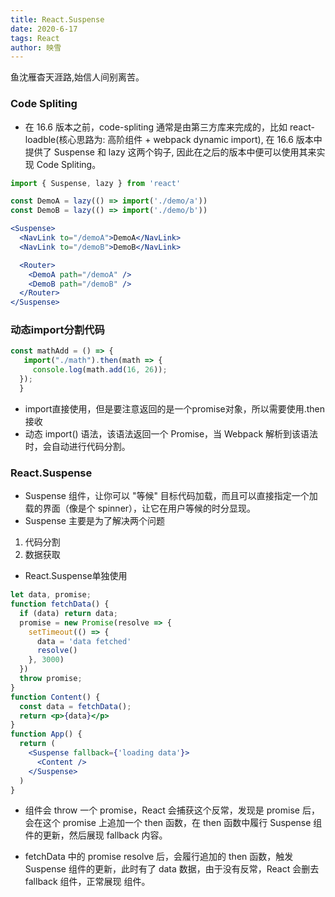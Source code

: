 ```yaml
---
title: React.Suspense
date: 2020-6-17
tags: React
author: 映雪
---
```


鱼沈雁杳天涯路,始信人间别离苦。

<!--more-->

### Code Spliting 

- 在 16.6 版本之前，code-spliting 通常是由第三方库来完成的，比如 react-loadble(核心思路为: 高阶组件 + webpack dynamic import), 在 16.6 版本中提供了 Suspense 和 lazy 这两个钩子, 因此在之后的版本中便可以使用其来实现 Code Spliting。 

```jsx
import { Suspense, lazy } from 'react'

const DemoA = lazy(() => import('./demo/a'))
const DemoB = lazy(() => import('./demo/b'))

<Suspense>
  <NavLink to="/demoA">DemoA</NavLink>
  <NavLink to="/demoB">DemoB</NavLink>

  <Router>
    <DemoA path="/demoA" />
    <DemoB path="/demoB" />
  </Router>
</Suspense>
```

### 动态import分割代码

```jsx
const mathAdd = () => {
   import("./math").then(math => {
     console.log(math.add(16, 26));
  });
  }
```

- import直接使用，但是要注意返回的是一个promise对象，所以需要使用.then接收
- 动态 import() 语法，该语法返回一个 Promise，当 Webpack 解析到该语法时，会自动进行代码分割。


### React.Suspense

- Suspense 组件，让你可以 "等候" 目标代码加载，而且可以直接指定一个加载的界面（像是个 spinner），让它在用户等候的时分显现。
- Suspense 主要是为了解决两个问题

1. 代码分割
2. 数据获取

- React.Suspense单独使用

```jsx
let data, promise;
function fetchData() {
  if (data) return data;
  promise = new Promise(resolve => {
    setTimeout(() => {
      data = 'data fetched'
      resolve()
    }, 3000)
  })
  throw promise;
}
function Content() {
  const data = fetchData();
  return <p>{data}</p>
}
function App() {
  return (
    <Suspense fallback={'loading data'}>
      <Content />
    </Suspense>
  )
}
```

- <Content> 组件会 throw 一个 promise，React 会捕获这个反常，发现是 promise 后，会在这个 promise 上追加一个 then 函数，在 then 函数中履行 Suspense 组件的更新，然后展现 fallback 内容。

- fetchData 中的 promise resolve 后，会履行追加的 then 函数，触发 Suspense 组件的更新，此时有了 data 数据，由于没有反常，React 会删去 fallback 组件，正常展现 <Content /> 组件。